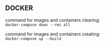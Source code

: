 ## DOCKER
command for images and containers clearing: <br>
```docker-compose down --rmi all```

command for images and containers creating: <br>
```docker-compose up --build```
